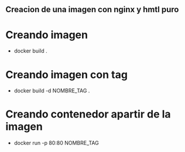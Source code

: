 ## Creacion de una imagen con nginx y hmtl puro 

# Creando imagen
- docker build .
# Creando imagen con tag
- docker build -d NOMBRE_TAG .
# Creando contenedor apartir de la imagen
- docker run -p 80:80 NOMBRE_TAG